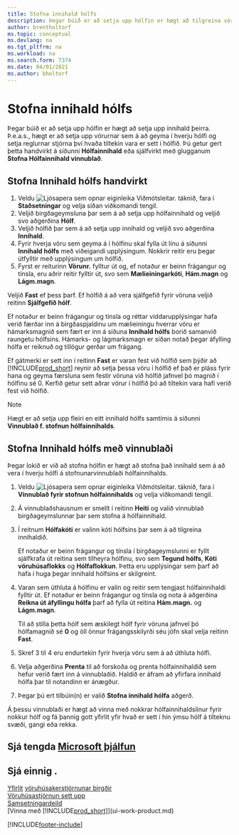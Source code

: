 ```yaml
---
title: Stofna innihald hólfs
description: Þegar búið er að setja upp hólfin er hægt að tilgreina vörurnar sem á að geyma í þeim og setja upp reglur sem stýra því hversu oft er fyllt á hólfin.
author: brentholtorf
ms.topic: conceptual
ms.devlang: na
ms.tgt_pltfrm: na
ms.workload: na
ms.search.form: 7374
ms.date: 04/01/2021
ms.author: bholtorf
---
```

# Stofna innihald hólfs

Þegar búið er að setja upp hólfin er hægt að setja upp innihald þeirra. Þ.e.a.s., hægt er að setja upp vörurnar sem á að geyma í hverju hólfi og setja reglurnar stjórna því hvaða tiltekin vara er sett í hólfið. Þú getur gert þetta handvirkt á síðunni **Hólfainnihald** eða sjálfvirkt með glugganum **Stofna Hólfainnihald vinnublað**.

## Stofna Innihald hólfs handvirkt

1. Veldu ![Ljósapera sem opnar eiginleika Viðmótsleitar.](media/ui-search/search_small.png "Segðu mér hvað þú vilt gera") táknið, fara í **Staðsetningar** og velja síðan viðkomandi tengil.  
2. Veljið birgðageymsluna þar sem á að setja upp hólfainnihald og veljið svo aðgerðina **Hólf**.  
3. Veljið hólfið þar sem á að setja upp innihald og veljið svo aðgerðina **Innihald**.  
4. Fyrir hverja vöru sem geyma á í hólfinu skal fylla út línu á síðunni **Innihald hólfs** með viðeigandi upplýsingum. Nokkrir reitir eru þegar útfylltir með upplýsingum um hólfið.  
5. Fyrst er reiturinn **Vörunr.** fylltur út og, ef notaður er beinn frágangur og tínsla, eru aðrir reitir fylltir út, svo sem **Mælieiningarkóti**, **Hám.magn** og **Lágm.magn**.  

Veljið **Fast** ef þess þarf. Ef hólfið á að vera sjálfgefið fyrir vöruna veljið reitinn **Sjálfgefið hólf**.  

Ef notaður er beinn frágangur og tínsla og réttar víddarupplýsingar hafa verið færðar inn á birgðaspjaldinu um mælieiningu hverrar vöru er hámarksmagnið sem fært er inn á síðuna **Innihald hólfs** borið samanvið raungetu hólfsins. Hámarks- og lágmarksmagn er síðan notað þegar áfylling hólfa er reiknuð og tillögur gerðar um frágang.  

Ef gátmerki er sett inn í reitinn **Fast** er varan fest við hólfið sem þýðir að  [!INCLUDE[prod_short](includes/prod_short.md)] reynir að setja þessa vöru í hólfið ef það er pláss fyrir hana og geyma færsluna sem festir vöruna við hólfið jafnvel þó magnið í hólfinu sé 0. Kerfið getur sett aðrar vörur í hólfið þó að tiltekin vara hafi verið fest við hólfið.  

> [!NOTE]  
> Hægt er að setja upp fleiri en eitt innihald hólfs samtímis á síðunni **Vinnublað f. stofnun hólfainnihalds**.  

## Stofna Innihald hólfs með vinnublaði

Þegar lokið er við að stofna hólfin er hægt að stofna það innihald sem á að vera í hverju hólfi á stofnunarvinnublaði hólfainnihalds.

1. Veldu ![Ljósapera sem opnar eiginleika Viðmótsleitar.](media/ui-search/search_small.png "Segðu mér hvað þú vilt gera") táknið, fara í **Vinnublað fyrir stofnun hólfainnihalds** og velja viðkomandi tengil.  
2. Á vinnublaðshausnum er smellt í reitinn **Heiti** og valið vinnublað birgðageymslunnar þar sem stofna á hólfainnihald.  
3. Í reitnum **Hólfakóti** er valinn kóti hólfsins þar sem á að tilgreina innihaldið.  

    Ef notaður er beinn frágangur og tínsla í birgðageymslunni er fyllt sjálfkrafa út reitina sem tilheyra hólfinu, svo sem **Tegund hólfs**, **Kóti vöruhúsaflokks** og **Hólfaflokkun**. Þetta eru upplýsingar sem þarf að hafa í huga þegar innihald hólfsins er skilgreint.  
4. Varan sem úthluta á hólfinu er valin og reitir sem tengjast hólfainnihaldi fylltir út. Ef notaður er beinn frágangur og tínsla og nota á aðgerðina **Reikna út áfyllingu hólfa** þarf að fylla út reitina **Hám.magn.** og **Lágm.magn**.  

    Til að stilla þetta hólf sem æskilegt hólf fyrir vöruna jafnvel þó hólfamagnið sé **0** og öll önnur frágangsskilyrði séu jöfn skal velja reitinn **Fast**.  
5. Skref 3 til 4 eru endurtekin fyrir hverja vöru sem á að úthluta hólfi.  
6. Velja aðgerðina **Prenta** til að forskoða og prenta hólfainnihaldið sem hefur verið fært inn á vinnublaðið. Haldið er áfram að yfirfara innihald hólfa þar til notandinn er ánægður.  
7. Þegar þú ert tilbúin(n) er valið **Stofna innihald hólfa** aðgerð.  

Á þessu vinnublaði er hægt að vinna með nokkrar hólfainnihaldslínur fyrir nokkur hólf og fá þannig gott yfirlit yfir hvað er sett í hin ýmsu hólf á tilteknu svæði, gangi eða rekka.  

## Sjá tengda [Microsoft þjálfun](/training/modules/set-up-zones-bins/)

## Sjá einnig .

[Yfirlit](design-details-warehouse-management.md)
[vöruhúsakerstjórnunar birgðir](inventory-manage-inventory.md)  
[Vöruhúsastjórnun sett upp](warehouse-setup-warehouse.md)  
[Samsetningardeild](assembly-assemble-items.md)  
[Vinna með [!INCLUDE[prod_short](includes/prod_short.md)]](ui-work-product.md)


[!INCLUDE[footer-include](includes/footer-banner.md)]
